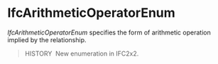 # IfcArithmeticOperatorEnum

_IfcArithmeticOperatorEnum_ specifies the form of arithmetic operation implied by the relationship.

> HISTORY&nbsp; New enumeration in IFC2x2.
